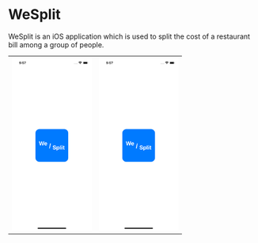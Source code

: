 
# WeSplit

<p class="font-size: 12"> WeSplit is an iOS application which is used to split the cost of a restaurant bill among a group of people. </p>

<table>
  <tr>
    <th><img src="Resources/Splash-Light.png" height=350></th>
    <th><img src="Resources/Splash-Light.png" height=350></th>
  </tr>
  </table>
